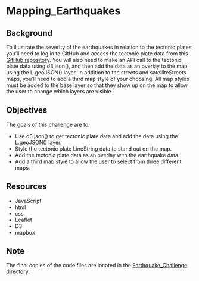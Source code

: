 # Mapping_Earthquakes

## Background
To illustrate the severity of the earthquakes in relation to the tectonic plates, you’ll need to log in to GitHub and access the tectonic plate data from this [GitHub repository](https://github.com/fraxen/tectonicplates). You will also need to make an API call to the tectonic plate data using d3.json(), and then add the data as an overlay to the map using the L.geoJSON() layer. In addition to the streets and satelliteStreets maps, you’ll need to add a third map style of your choosing. All map styles must be added to the base layer so that they show up on the map to allow the user to change which layers are visible.

## Objectives

The goals of this challenge are to:

* Use d3.json() to get tectonic plate data and add the data using the L.geoJSON() layer.
* Style the tectonic plate LineString data to stand out on the map.
* Add the tectonic plate data as an overlay with the earthquake data.
* Add a third map style to allow the user to select from three different maps.

## Resources
* JavaScript
* html
* css
* Leaflet
* D3
* mapbox

## Note
The final copies of the code files are located in the [Earthquake_Challenge](/Earthquake_Challenge) directory.  
